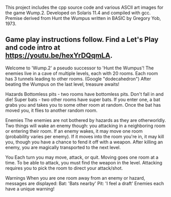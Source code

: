 This project includes the cpp source code and various ASCII art images for the game Wump.2. Developed on Solaris 11.4 and compiled with gcc. Premise derived from Hunt the Wumpus written in BASIC by Gregory Yob, 1973.

Game play instructions follow. Find a Let's Play and code intro at https://youtu.be/hexYrDQqmLA.
----- 
 Welcome to 'Wump.2' a pseudo successor to 'Hunt the Wumpus'! 
 The enemies live in a cave of multiple levels, each with 20 rooms. 
 Each room has 3 tunnels leading to other rooms. (Google "dodecahedron")
 After beating the Wumpus on the last level, treasure awaits!

 Hazards
 Bottomless pits - two rooms have bottomless pits. Don't fall in and die!
 Super bats - two other rooms have super bats. If you enter one, a bat grabs you
 and takes you to some other room at random. Once the bat has moved you, 
 it flies to another random room.

 Enemies
 The enemies are not bothered by hazards as they are otherworldly. Two things
 will wake an enemy though: you attacking in a neighboring room or entering 
 their room. If an enemy wakes, it may move one room (probability varies per
 enemy). If it moves into the room you're in, it may kill you, though you have
 a chance to fend it off with a weapon. After killing an enemy, you are magically
 transported to the next level. 

 You 
 Each turn you may move, attack, or quit. Moving goes one room at a time.
 To be able to attack, you must find the weapon in the level.
 Attacking requires you to pick the room to direct your attack/shot.
 
 Warnings
 When you are one room away from an enemy or hazard, messages are displayed:
     Bat: 'Bats nearby'
     Pit: 'I feel a draft'
     Enemies each have a unique warning!
